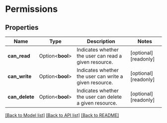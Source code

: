 # Permissions

## Properties

Name | Type | Description | Notes
------------ | ------------- | ------------- | -------------
**can_read** | Option<**bool**> | Indicates whether the user can read a given resource. | [optional][readonly]
**can_write** | Option<**bool**> | Indicates whether the user can write a given resource. | [optional][readonly]
**can_delete** | Option<**bool**> | Indicates whether the user can delete a given resource. | [optional][readonly]

[[Back to Model list]](../README.md#documentation-for-models) [[Back to API list]](../README.md#documentation-for-api-endpoints) [[Back to README]](../README.md)


